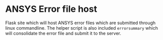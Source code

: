 # ANSYS Error file host
Flask site which will host ANSYS error files which are
submitted through linux commandline. The helper script is also included 
`errorsummary` which will consolidate the error file and submit it to the
server.
